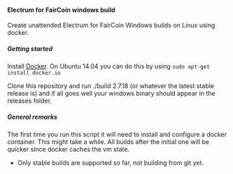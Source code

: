 #### Electrum for FairCoin windows build

Create unattended Electrum for FairCoin Windows builds on Linux using docker.

##### Getting started

Install [Docker](https://www.docker.com/). On Ubuntu 14.04 you can do
this by using `sudo apt-get install docker.io`

Clone this repository and run ./build 2.7.18 (or whatever the latest stable release is) and if
all goes well your windows binary should appear in the releases folder.

##### General remarks

The first time you run this script it will need to install and configure
a docker container. This might take a while. All builds after the
initial one will be quicker since docker caches the vm state.

* Only stable builds are supported so far, not building from git yet.
